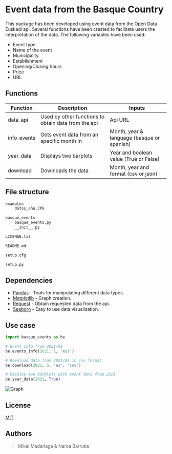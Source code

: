 # Event data from the Basque Country

This package has been developed using event data from the Open Data Euskadi api. Several functions have been created to facilitate users the interpretation of the data. The following variables have been used: 

-	Event type
-	Name of the event
-	Municipality
-	Establishment
-	Opening/Closing hours
-	Price
-	URL

## Functions

| Function | Description | Inputs |
| ------ | ------ | ------ |
| data_api | Used by other functions to obtain data from the api | Api URL |
| info_events | Gets event data from an specific month in  | Month, year & language (basque or spanish)  |
| year_data | Displays two barplots | Year and boolean value (True or False) |
| download | Downloads the data | Month, year and format (csv or json) |

## File structure
```sh
examples 
    datos_año.JPG
```

```sh
basque_events
    basque_events.py
    __init__.py
```

```sh
LICENSE.txt
```

```sh
README.md
```

```sh
setup.cfg
```

```sh
setup.py
```
## Dependencies
- [Pandas] - Tools for manipulating different data types.
- [Matplotlib] - Graph creation.
- [Request] - Obtain requested data from the api.
- [Seaborn] - Easy to use data visualization.

## Use case
```python
import basque_events as be

# Event info from 2021/01
be.events_info(2021, 1, 'eus')

# Download data from 2021/05 in csv format
be.download(2021, 5, 'es', 'csv')

# Display two barplots with event data from 2021 
be.year_data(2021, True)
```

![Graph](https://raw.githubusercontent.com/naroabarrutia/basque_events/main/examples/datos_a%C3%B1o.JPG)

## License
[MIT]

## Authors
>Mikel Madariaga & Naroa Barrutia 

[//]: # (These are reference links used in the body of this note and get stripped out when the markdown processor does its job. There is no need to format nicely because it shouldn't be seen)

[Pandas]: <https://pandas.pydata.org/>
[Matplotlib]: <https://matplotlib.org/>
[Request]: <https://pypi.org/project/requests/>
[Seaborn]: <https://seaborn.pydata.org/>
[MIT]: <https://choosealicense.com/licenses/mit/>